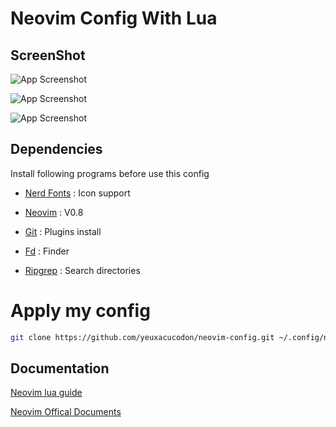 # Neovim Config With Lua

## ScreenShot

![App Screenshot](https://imgur.com/kUKifUR.png)

![App Screenshot](https://imgur.com/6X7XLmP.png)

![App Screenshot](https://imgur.com/GgiaWZw.png)

## Dependencies

Install following programs before use this config

- [Nerd Fonts](https://github.com/ryanoasis/nerd-fonts) : Icon support

- [Neovim](https://github.com/neovim/neovim/wiki/Installing-Neovim) : V0.8

- [Git](https://git-scm.com/) : Plugins install

- [Fd](https://github.com/sharkdp/fd) : Finder

- [Ripgrep](https://github.com/BurntSushi/ripgrep) : Search directories

# Apply my config
```bash
git clone https://github.com/yeuxacucodon/neovim-config.git ~/.config/nvim
```
## Documentation

[Neovim lua guide](https://github.com/nanotee/nvim-lua-guide)

[Neovim Offical Documents](https://neovim.io/doc/user/lua.html)
